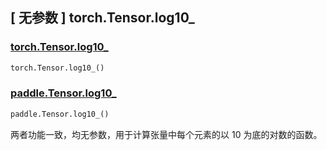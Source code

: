 ## [ 无参数 ] torch.Tensor.log10_

### [torch.Tensor.log10_](https://pytorch.org/docs/stable/generated/torch.Tensor.log10_.html)

```python
torch.Tensor.log10_()
```

### [paddle.Tensor.log10_](e)

```python
paddle.Tensor.log10_()
```

两者功能一致，均无参数，用于计算张量中每个元素的以 10 为底的对数的函数。
